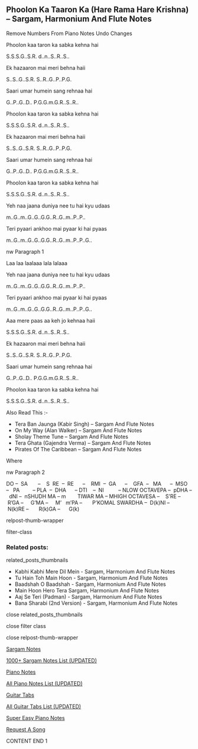 
## Phoolon Ka Taaron Ka (Hare Rama Hare Krishna) – Sargam, Harmonium And Flute Notes

Remove Numbers From Piano Notes
Undo Changes

Phoolon kaa taron ka sabka kehna hai

S.S.S.G..S.R. d..n..S..R..S..

Ek hazaaron mai meri behna haii

S..S..G..S.R. S..R..G..P..P.G.

Saari umar humein sang rehnaa hai

G..P..G..D.. P.G.G.m.G.R..S..R..

Phoolon kaa taron ka sabka kehna hai

S.S.S.G..S.R. d..n..S..R..S..

Ek hazaaron mai meri behna haii

S..S..G..S.R. S..R..G..P..P.G.

Saari umar humein sang rehnaa hai

G..P..G..D.. P.G.G.m.G.R..S..R..

Phoolon kaa taron ka sabka kehna hai

S.S.S.G..S.R. d..n..S..R..S..

Yeh naa jaana duniya nee tu hai kyu udaas

m..G..m..G..G..G.G..R..G..m..P..P..

Teri pyaari ankhoo mai pyaar ki hai pyaas

m..G..m..G..G..G.G..R..G..m..P..P..G..

nw Paragraph 1

Laa laa laalaaa lala lalaaa

Yeh naa jaana duniya nee tu hai kyu udaas

m..G..m..G..G..G.G..R..G..m..P..P..

Teri pyaari ankhoo mai pyaar ki hai pyaas

m..G..m..G..G..G.G..R..G..m..P..P..G..

Aaa mere paas aa keh jo kehnaa haii

S.S.S.G..S.R. d..n..S..R..S..

Ek hazaaron mai meri behna haii

S..S..G..S.R. S..R..G..P..P.G.

Saari umar humein sang rehnaa hai

G..P..G..D.. P.G.G.m.G.R..S..R..

Phoolon kaa taron ka sabka kehna hai

S.S.S.G..S.R. d..n..S..R..S..



Also Read This :-



* Tera Ban Jaunga (Kabir Singh) – Sargam And Flute Notes
* On My Way (Alan Walker) – Sargam And Flute Notes
* Sholay Theme Tune – Sargam And Flute Notes
* Tera Ghata (Gajendra Verma) – Sargam And Flute Notes
* Pirates Of The Caribbean – Sargam And Flute Notes

Where

nw Paragraph 2



DO –  SA       –    S  RE  –  RE      –    RMI  –  GA      –    GFA  –   MA      –  MSO  –   PA         – PLA  –  DHA      – DTI    –  NI          – NLOW OCTAVEPA –  pDHA –  dNI –  nSHUDH MA – m        TIWAR MA – MHIGH OCTAVESA –    S’RE –     R’GA –     G’MA –     M’   m’PA –       P’KOMAL SWARDHA –  D(k)NI –       N(k)RE –       R(k)GA –      G(k)



relpost-thumb-wrapper

filter-class

### Related posts:

related_posts_thumbnails

* Kabhi Kabhi Mere Dil Mein - Sargam, Harmonium And Flute Notes
* Tu Hain Toh Main Hoon - Sargam, Harmonium And Flute Notes
* Baadshah O Baadshah - Sargam, Harmonium And Flute Notes
* Main Hoon Hero Tera Sargam, Harmonium And Flute Notes
* Aaj Se Teri (Padman) - Sargam, Harmonium And Flute Notes
* Bana Sharabi (2nd Version) - Sargam, Harmonium And Flute Notes

close related_posts_thumbnails

close filter class

close relpost-thumb-wrapper

[Sargam Notes](https://www.notationsworld.com/sargam-notes.html)

[1000+ Sargam Notes List (UPDATED)](https://www.notationsworld.com/all-songs-list-sargam-notes.html)

[Piano Notes](https://www.notationsworld.com/piano-notes.html)

[All Piano Notes List (UPDATED)](https://www.notationsworld.com/all-songs-list-piano-notes.html)

[Guitar Tabs](https://www.notationsworld.com/guitar-tabs.html)

[All Guitar Tabs List (UPDATED)](https://www.notationsworld.com/all-songs-list-guitar-tabs.html)

[Super Easy Piano Notes](https://studywall.in/)

[Request A Song](https://www.notationsworld.com/request-a-song.html)

CONTENT END 1

